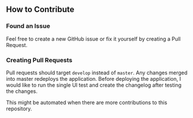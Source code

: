 ## How to Contribute

### Found an Issue

Feel free to create a new GitHub issue or fix it yourself by creating a Pull Request.

### Creating Pull Requests

Pull requests should target `develop` instead of `master`. Any changes merged into master redeploys the application. Before deploying the application, I would like to run the single UI test and create the changelog after testing the changes.

This might be automated when there are more contributions to this repository.

